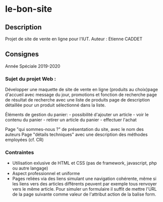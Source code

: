 # le-bon-site

## Description
Projet de site de vente en ligne pour l'IUT.
Auteur : Etienne CADDET

## Consignes

Année Spéciale 2019-2020

### Sujet du projet Web :
  Développer une maquette de site de vente en ligne (produits au choix)page d'accueil avec message du jour, promotions et fonction de recherche page de résultat de recherche avec une liste de produits page de description détaillée pour un produit sélectionné dans la liste.

  Éléments de gestion du panier:
      - possibilité d'ajouter un article
      - voir le contenu du panier
      - retirer un article du panier
      - effectuer l'achat

  Page "qui sommes-nous ?" de présentation du site, avec le nom des auteurs
  Page "détails techniques" avec une description des méthodes employées (cf. CR)


### Contraintes
  - Utilisation exlusive de HTML et CSS (pas de framework, javascript, php ou autre langage)
  - Aspect professionnel et uniforme
  - Pages reliées via des liens simulant une navigation cohérente, même si les liens vers
    des articles différents peuvent par exemple tous renvoyer vers le même article.
    Pour simuler un formulaire il suffit de mettre l'URL de la page suivante comme
    valeur de l'attribut action de la balise form.
